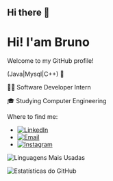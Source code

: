## Hi there 👋

# Hi! I'am Bruno

Welcome to my GitHub profile!

(Java|Mysql|C++) 🚀

👩‍💻 Software Developer Intern

🎓 Studying Computer Engineering

Where to find me: 
- [![LinkedIn](https://img.shields.io/badge/-LinkedIn-blue?style=for-the-badge&logo=Linkedin)]([https://www.linkedin.com/in/seu-usuario/](https://www.linkedin.com/in/bruno-carvalho-7bb18724a?lipi=urn%3Ali%3Apage%3Ad_flagship3_profile_view_base_contact_details%3BQGW7RAflTd6Fo%2BGU5%2BpG8Q%3D%3D))
- [![Email](https://img.shields.io/badge/-Email-red?style=for-the-badge&logo=gmail&logoColor=white)](mailto:brunosilvacpa@gmail.com)
- [![Instagram](https://img.shields.io/badge/-Instagram-E4405F?style=for-the-badge&logo=instagram&logoColor=white)](https://www.instagram.com/bruno_sc01/)

![Linguagens Mais Usadas](https://github-readme-stats.vercel.app/api/top-langs/?username=Brunocarvalh&layout=compact&langs_count=6&theme=dracula)

![Estatísticas do GitHub](https://github-readme-stats.vercel.app/api?username=Brunocarvalh&show_icons=true&theme=dracula)


